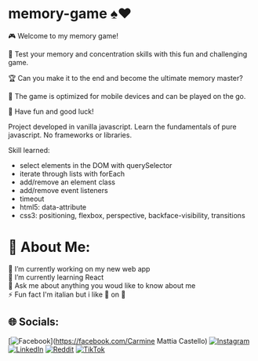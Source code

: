 # memory-game ♠️♥️

🎮 Welcome to my memory game!

🧠 Test your memory and concentration skills with this fun and challenging game.

🏆 Can you make it to the end and become the ultimate memory master?

📱 The game is optimized for mobile devices and can be played on the go.

🎉 Have fun and good luck!



Project developed in vanilla javascript. Learn the fundamentals of pure javascript. No frameworks or libraries.

Skill learned:
- select elements in the DOM with querySelector
- iterate through lists with forEach
- add/remove an element class
- add/remove event listeners
- timeout
- html5: data-attribute
- css3: positioning, flexbox, perspective, backface-visibility, transitions


# 💫 About Me:
🔭 I’m currently working on my  new web app <br>🌱 I’m currently learning React<br>💬 Ask me about anything you woud like to know about me<br>⚡ Fun fact I'm italian  but i like 🍍 on 🍕 


## 🌐 Socials:
[![Facebook](https://img.shields.io/badge/Facebook-%231877F2.svg?logo=Facebook&logoColor=white)](https://facebook.com/Carmine Mattia Castello) [![Instagram](https://img.shields.io/badge/Instagram-%23E4405F.svg?logo=Instagram&logoColor=white)](https://instagram.com/carmine_mattia) [![LinkedIn](https://img.shields.io/badge/LinkedIn-%230077B5.svg?logo=linkedin&logoColor=white)](https://linkedin.com/in/Carmine-Mattia-Castello) [![Reddit](https://img.shields.io/badge/Reddit-%23FF4500.svg?logo=Reddit&logoColor=white)](https://reddit.com/user/crime983) [![TikTok](https://img.shields.io/badge/TikTok-%23000000.svg?logo=TikTok&logoColor=white)](https://tiktok.com/@carminemattiacast) 
